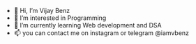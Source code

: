 - 👋 Hi, I’m Vijay Benz
- 👀 I’m interested in Programming
- 🌱 I’m currently learning Web development and DSA
- 📫 you can contact me on instagram or telegram @iamvbenz

